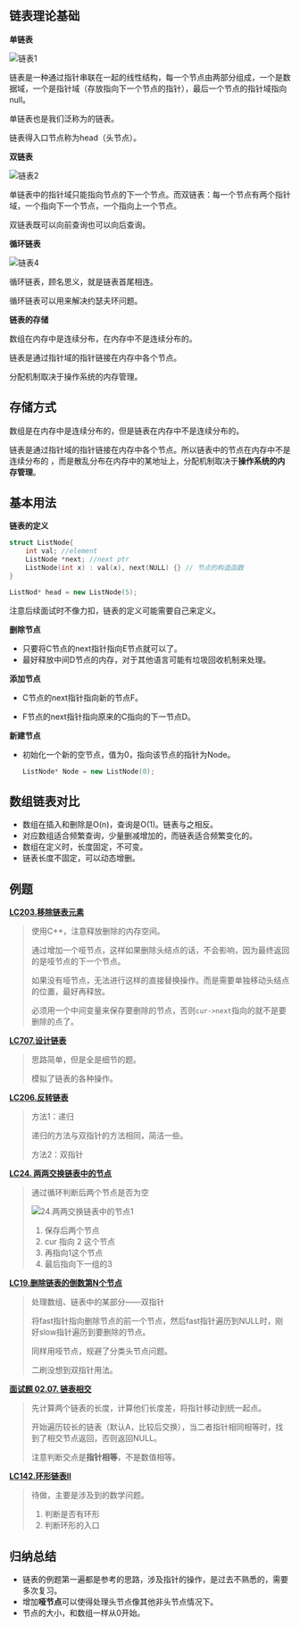 ## 链表理论基础

**单链表**

![链表1](http://pic.shixiaocaia.fun/202208080645797.png)

链表是一种通过指针串联在一起的线性结构，每一个节点由两部分组成，一个是数据域，一个是指针域（存放指向下一个节点的指针），最后一个节点的指针域指向null。

单链表也是我们泛称为的链表。

链表得入口节点称为head（头节点）。

**双链表**

![链表2](http://pic.shixiaocaia.fun/202208080647499.png)

单链表中的指针域只能指向节点的下一个节点。而双链表：每一个节点有两个指针域，一个指向下一个节点，一个指向上一个节点。

双链表既可以向前查询也可以向后查询。

**循环链表**

<img src="http://pic.shixiaocaia.fun/202208080648608.png" alt="链表4"  />

循环链表，顾名思义，就是链表首尾相连。

循环链表可以用来解决约瑟夫环问题。

**链表的存储**

数组在内存中是连续分布，在内存中不是连续分布的。

链表是通过指针域的指针链接在内存中各个节点。

分配机制取决于操作系统的内存管理。

## 存储方式

数组是在内存中是连续分布的，但是链表在内存中不是连续分布的。

链表是通过指针域的指针链接在内存中各个节点。所以链表中的节点在内存中不是连续分布的 ，而是散乱分布在内存中的某地址上，分配机制取决于**操作系统的内存管理**。

## 基本用法

**链表的定义**

```cpp
struct ListNode{
    int val; //element
    ListNode *next; //next ptr
    ListNode(int x) : val(x), next(NULL) {} // 节点的构造函数
}

ListNod* head = new ListNode(5);
```

注意后续面试时不像力扣，链表的定义可能需要自己来定义。

**删除节点**

- 只要将C节点的next指针指向E节点就可以了。
- 最好释放中间D节点的内存，对于其他语言可能有垃圾回收机制来处理。

**添加节点**

- C节点的next指针指向新的节点F。

- F节点的next指针指向原来的C指向的下一节点D。

**新建节点**
- 初始化一个新的空节点，值为0，指向该节点的指针为Node。
  ```cpp
  ListNode* Node = new ListNode(0);

## 数组链表对比

- 数组在插入和删除是O(n)，查询是O(1)。链表与之相反。
- 对应数组适合频繁查询，少量删减增加的，而链表适合频繁变化的。
- 数组在定义时，长度固定，不可变。
- 链表长度不固定，可以动态增删。

## 例题

**[LC203.移除链表元素](https://leetcode.cn/problems/remove-linked-list-elements/)**

> 使用C++，注意释放删除的内存空间。
>
> 通过增加一个哑节点，这样如果删除头结点的话，不会影响，因为最终返回的是哑节点的下一个节点。
>
> 如果没有哑节点，无法进行这样的直接替换操作。而是需要单独移动头结点的位置，最好再释放。
>
> 必须用一个中间变量来保存要删除的节点，否则`cur->next`指向的就不是要删除的点了。

**[LC707.设计链表](https://leetcode.cn/problems/design-linked-list/)**

> 思路简单，但是全是细节的题。
>
> 模拟了链表的各种操作。

**[LC206.反转链表](https://leetcode.cn/problems/reverse-linked-list/)**

> 方法1：递归
>
> 递归的方法与双指针的方法相同，简洁一些。
>
> 方法2：双指针

**[LC24. 两两交换链表中的节点](https://leetcode.cn/problems/swap-nodes-in-pairs/)**

> 通过循环判断后两个节点是否为空
>
> ![24.两两交换链表中的节点1](http://pic.shixiaocaia.fun/202211240843535.png)
>
> 1. 保存后两个节点
> 2. cur 指向 2 这个节点
> 3. 再指向1这个节点
> 4. 最后指向下一组的3

**[LC19.删除链表的倒数第N个节点](https://leetcode.cn/problems/remove-nth-node-from-end-of-list/)**

> 处理数组、链表中的某部分——双指针
>
> 将fast指针指向删除节点的前一个节点，然后fast指针遍历到NULL时，刚好slow指针遍历到要删除的节点。
>
> 同样用哑节点，规避了分类头节点问题。
>
> 二刷没想到双指针用法。

**[面试题 02.07. 链表相交](https://leetcode.cn/problems/intersection-of-two-linked-lists-lcci/)**

> 先计算两个链表的长度，计算他们长度差，将指针移动到统一起点。
>
> 开始遍历较长的链表（默认A，比较后交换），当二者指针相同相等时，找到了相交节点返回，否则返回NULL。
>
> 注意判断交点是**指针相等**，不是数值相等。

**[LC142.环形链表II](https://leetcode.cn/problems/intersection-of-two-linked-lists-lcci/)**

> 待做，主要是涉及到的数学问题。
>
> 1. 判断是否有环形
> 2. 判断环形的入口

## 归纳总结

- 链表的例题第一遍都是参考的思路，涉及指针的操作，是过去不熟悉的，需要多次复习。
- 增加**哑节点**可以使得处理头节点像其他非头节点情况下。
- 节点的大小，和数组一样从0开始。
